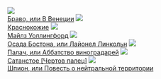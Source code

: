 ![](/books/adv_history/Джеймс%20Фенимор%20Купер/Браво,%20или%20В%20Венеции.jpg)  
[Браво, или В Венеции](/books/adv_history/Джеймс%20Фенимор%20Купер/Браво,%20или%20В%20Венеции)
![](/books/adv_history/Джеймс%20Фенимор%20Купер/Краснокожие.jpg)  
[Краснокожие](/books/adv_history/Джеймс%20Фенимор%20Купер/Краснокожие)
![](/books/adv_history/Джеймс%20Фенимор%20Купер/Майлз%20Уоллингфорд.jpg)  
[Майлз Уоллингфорд](/books/adv_history/Джеймс%20Фенимор%20Купер/Майлз%20Уоллингфорд)
![](/books/adv_history/Джеймс%20Фенимор%20Купер/Осада%20Бостона,%20или%20Лайонел%20Линкольн.jpg)  
[Осада Бостона, или Лайонел Линкольн](/books/adv_history/Джеймс%20Фенимор%20Купер/Осада%20Бостона,%20или%20Лайонел%20Линкольн)
![](/books/adv_history/Джеймс%20Фенимор%20Купер/Палач,%20или%20Аббатство%20виноградарей.jpg)  
[Палач, или Аббатство виноградарей](/books/adv_history/Джеймс%20Фенимор%20Купер/Палач,%20или%20Аббатство%20виноградарей)
![](/books/adv_history/Джеймс%20Фенимор%20Купер/Сатанстое%20[Чертов%20палец].jpg)  
[Сатанстое [Чертов палец]](/books/adv_history/Джеймс%20Фенимор%20Купер/Сатанстое%20[Чертов%20палец])
![](/books/adv_history/Джеймс%20Фенимор%20Купер/Шпион,%20или%20Повесть%20о%20нейтральной%20территории.jpg)  
[Шпион, или Повесть о нейтральной территории](/books/adv_history/Джеймс%20Фенимор%20Купер/Шпион,%20или%20Повесть%20о%20нейтральной%20территории)
